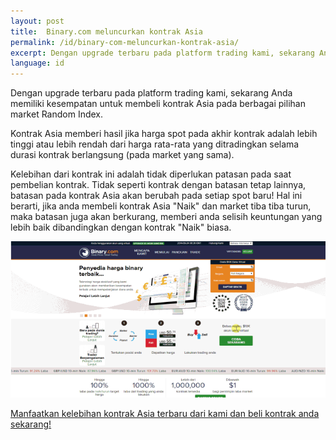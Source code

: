 ```yaml
---
layout: post
title:  Binary.com meluncurkan kontrak Asia
permalink: /id/binary-com-meluncurkan-kontrak-asia/
excerpt: Dengan upgrade terbaru pada platform trading kami, sekarang Anda memiliki kesempatan untuk membeli kontrak Asia pada berbagai pilihan market Random Index.
language: id
---
```

Dengan upgrade terbaru pada platform trading kami, sekarang Anda memiliki kesempatan untuk membeli kontrak Asia pada berbagai pilihan market Random Index.

Kontrak Asia memberi hasil jika harga spot pada akhir kontrak adalah lebih tinggi atau lebih rendah dari harga rata-rata yang ditradingkan selama durasi kontrak berlangsung (pada market yang sama).

Kelebihan dari kontrak ini adalah tidak diperlukan patasan pada saat pembelian kontrak. Tidak seperti kontrak dengan batasan tetap lainnya, batasan pada kontrak Asia akan berubah pada setiap spot baru! Hal ini berarti, jika anda membeli kontrak Asia "Naik" dan market tiba tiba turun, maka batasan juga akan berkurang, memberi anda selisih keuntungan yang lebih baik dibandingkan dengan kontrak "Naik" biasa.

![dd](/post_images/id-25-09-2014.gif)

[Manfaatkan kelebihan kontrak Asia terbaru dari kami dan beli kontrak anda sekarang!](https://www.binary.com/c/trade.cgi?market=random&time=7t&form_name=asian&expiry_&amount_&H=%2B0&currency=USD&underlying_symbol=R_50&amount=100&date_&&l=ID/?utm_medium=social&utm_source=blog&utm_content=whatsnew)
